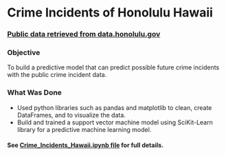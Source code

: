 # Crime Incidents of Honolulu Hawaii

### [Public data retrieved from data.honolulu.gov](https://data.honolulu.gov/Public-Safety/Crime-Incidents/a96q-gyhq)

### Objective
To build a predictive model that can predict possible future crime incidents with the public crime incident data.

### What Was Done
* Used python libraries such as pandas and matplotlib to clean, create DataFrames, and to visualize the data.
* Build and trained a support vector machine model using SciKit-Learn library for a predictive machine learning model.

#### See [Crime_Incidents_Hawaii.ipynb file](https://github.com/garywhi/CrimeIncidents/blob/master/Crime_Incidents_Hawaii.ipynb) for full details.